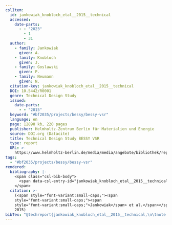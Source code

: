 ```yaml
---
cslItem:
  id: jankowiak_knobloch_etal__2015__technical
  accessed:
    date-parts:
      - - "2023"
        - 1
        - 31
  author:
    - family: Jankowiak
      given: A.
    - family: Knobloch
      given: J.
    - family: Goslawski
      given: P.
    - family: Neumann
      given: N.
  citation-key: jankowiak_knobloch_etal__2015__technical
  DOI: 10.5442/R0001
  genre: Technical Design Study
  issued:
    date-parts:
      - - "2015"
  keyword: "#bf2035/projects/bessy/bessy-vsr"
  language: en
  page: 12898 kb, 220 pages
  publisher: Helmholtz-Zentrum Berlin für Materialien und Energie
  source: DOI.org (Datacite)
  title: Technical Design Study BESSY VSR
  type: report
  URL: >-
    https://www.helmholtz-berlin.de/media/media/angebote/bibliothek/reports/r0001-bessy-vsr-tds.pdf
tags:
  - "#bf2035/projects/bessy/bessy-vsr"
rendered:
  bibliography: |-
    <span class="csl-bib-body">
      <span data-csl-entry-id="jankowiak_knobloch_etal__2015__technical" class="csl-entry"><span class='author-bib'>Jankowiak, Knobloch, J., Goslawski, P., et al.</span>. <span class='date-bib'>(2015)</span>. <span class='title'><i><b><span style="font-style:normal;">Technical Design Study BESSY VSR</span></b></i></span> (S. 12898 kb, 220 pages) [Technical Design Study]. Helmholtz-Zentrum Berlin für Materialien und Energie. <span class='URL'><a href='https://doi.org/10.5442/R0001'>LINK</a></span></span>
    </span>
  citation: >-
    (<span style="font-variant:small-caps;"><span
    style="font-variant:small-caps;"><span
    style="font-variant:small-caps;">Jankowiak</span> et al.</span></span>,
    2015)
bibTex: "@techreport{jankowiak_knobloch_etal__2015__technical,\n\tnote = {[Online; accessed 2023-01-31]},\n\tauthor = {Jankowiak, A. and Knobloch, J. and Goslawski, P. and Neumann, N.},\n\tdoi = {10.5442/R0001},\n\tyear = {2015},\n\tpages = {12898 kb, 220 pages},\n\tinstitution = {Helmholtz-Zentrum Berlin f{\\\" u}r Materialien und Energie},\n\ttitle = {Technical {Design} {Study} {BESSY} {VSR}},\n\ttype = {Technical {Design} {Study}},\n\turl = {https://www.helmholtz-berlin.de/media/media/angebote/bibliothek/reports/r0001-bessy-vsr-tds.pdf},\n}\n\n"
---
```

